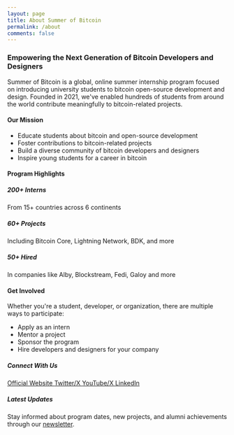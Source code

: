 ```yaml
---
layout: page
title: About Summer of Bitcoin
permalink: /about
comments: false
---
```


<div class="row justify-content-between">
<div class="col-md-8 pr-5">

<h3>Empowering the Next Generation of Bitcoin Developers and Designers</h3>

<p>Summer of Bitcoin is a global, online summer internship program focused on introducing university students to bitcoin open-source development and design. Founded in 2021, we've enabled hundreds of students from around the world contribute meaningfully to bitcoin-related projects.</p>

<h4>Our Mission</h4>
<ul>
<li>Educate students about bitcoin and open-source development</li>
<li>Foster contributions to bitcoin-related projects</li>
<li>Build a diverse community of bitcoin developers and designers</li>
<li>Inspire young students for a career in bitcoin</li>
</ul>

<h4>Program Highlights</h4>
<div class="row">
    <div class="col-md-6">
        <div class="card mb-3">
            <div class="card-body">
                <h5 class="card-title">200+ Interns</h5>
                <p class="card-text">From 15+ countries across 6 continents</p>
            </div>
        </div>
    </div>
    <div class="col-md-6">
        <div class="card mb-3">
            <div class="card-body">
                <h5 class="card-title">60+ Projects</h5>
                <p class="card-text">Including Bitcoin Core, Lightning Network, BDK, and more</p>
            </div>
        </div>
    </div>
    <div class="col-md-6">
        <div class="card mb-3">
            <div class="card-body">
                <h5 class="card-title">50+ Hired</h5>
                <p class="card-text">In companies like Alby, Blockstream, Fedi, Galoy and more</p>
            </div>
        </div>
    </div>
</div>

<h4>Get Involved</h4>
<p>Whether you're a student, developer, or organization, there are multiple ways to participate:</p>
<ul>
<li>Apply as an intern</li>
<li>Mentor a project</li>
<li>Sponsor the program</li>
<li>Hire developers and designers for your company</li>
</ul>
</div>

<div class="col-md-4">
<div class="sticky-top sticky-top-80">
<h5>Connect With Us</h5>
<div class="list-group">
    <a href="https://summerofbitcoin.org" class="list-group-item list-group-item-action">
        <i class="fas fa-globe mr-2"></i>Official Website
    </a>
    <a href="https://x.com/summerofbitcoin" class="list-group-item list-group-item-action">
        <i class="fab fa-twitter mr-2"></i>Twitter/X
    </a>
    <a href="https://www.youtube.com/channel/UCu8iAf7tWfJNy2dcY7KvRBg" class="list-group-item list-group-item-action">
        <i class="fab fa-youtube mr-2"></i>YouTube/X
    </a>
    <a href="https://www.linkedin.com/company/summer-of-bitcoin" class="list-group-item list-group-item-action">
        <i class="fab fa-linkedin mr-2"></i>LinkedIn
    </a>
</div>

<div class="mt-4">
<h5>Latest Updates</h5>
<p>Stay informed about program dates, new projects, and alumni achievements through our <a href="https://summerofbitcoin.substack.com/">newsletter</a>.</p>
</div>

</div>
</div>
</div>

